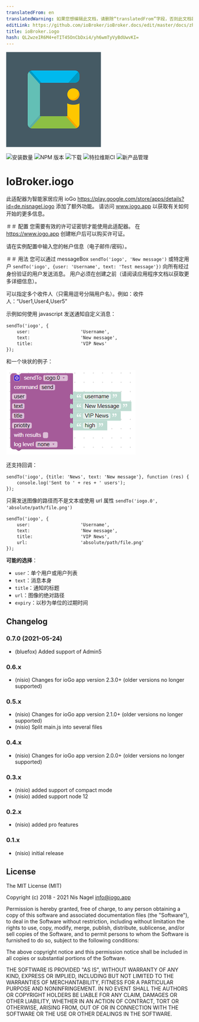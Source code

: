 ```yaml
---
translatedFrom: en
translatedWarning: 如果您想编辑此文档，请删除“translatedFrom”字段，否则此文档将再次自动翻译
editLink: https://github.com/ioBroker/ioBroker.docs/edit/master/docs/zh-cn/adapterref/iobroker.iogo/README.md
title: ioBroker.iogo
hash: QL2wzeIR6M4+eTIT45OnCbDxi4/yh6wmTyVyBdUwvKI=
---
```

![商标](../../../en/adapterref/iobroker.iogo/admin/iogo.png)

![安装数量](http://iobroker.live/badges/iogo-stable.svg)
![NPM 版本](http://img.shields.io/npm/v/iobroker.iogo.svg)
![下载](https://img.shields.io/npm/dm/iobroker.iogo.svg)
![特拉维斯CI](http://img.shields.io/travis/nisiode/ioBroker.iogo/master.svg)
![新产品管理](https://nodei.co/npm/iobroker.iogo.png?downloads=true)

# IoBroker.iogo
此适配器为智能家居应用 ioGo https://play.google.com/store/apps/details?id=de.nisnagel.iogo 添加了额外功能。
请访问 www.iogo.app 以获取有关如何开始的更多信息。

＃＃ 配置
您需要有效的许可证密钥才能使用此适配器。
在 https://www.iogo.app 创建帐户后可以购买许可证。

请在实例配置中输入您的帐户信息（电子邮件/密码）。

＃＃ 用法
您可以通过 messageBox `sendTo('iogo', 'New message')` 或特定用户 `sendTo('iogo', {user: 'Username', text: 'Test message'})` 向所有经过身份验证的用户发送消息。
用户必须在创建之前（请阅读应用程序文档以获取更多详细信息）。

可以指定多个收件人（只需用逗号分隔用户名）。例如：收件人：“User1,User4,User5”

示例如何使用 javascript 发送通知自定义消息：

```
sendTo('iogo', {
    user:                   'Username',
    text:                   'New message',
    title:                  'VIP News'
});
```

和一个块状的例子：

![块状](../../../en/adapterref/iobroker.iogo/img/blockly.png)

还支持回调：

```
sendTo('iogo', {title: 'News', text: 'New message'}, function (res) {
    console.log('Sent to ' + res + ' users');
});
```

只需发送图像的路径而不是文本或使用 url 属性 `sendTo('iogo.0', 'absolute/path/file.png')`

```
sendTo('iogo', {
    user:                   'Username',
    text:                   'New message',
    title:                  'VIP News',
    url:                    'absolute/path/file.png'
});
```

**可能的选择**：

- `user`：单个用户或用户列表
- `text`：消息本身
- `title`：通知的标题
- `url`：图像的绝对路径
- `expiry`：以秒为单位的过期时间

<!-- 下一版本的占位符（在行首）：

### __工作进行中__ -->

## Changelog
### 0.7.0 (2021-05-24)
* (bluefox) Added support of Admin5

### 0.6.x
* (nisio) Changes for ioGo app version 2.3.0+ (older versions no longer supported)

### 0.5.x
* (nisio) Changes for ioGo app version 2.1.0+ (older versions no longer supported)
* (nisio) Split main.js into several files

### 0.4.x
* (nisio) Changes for ioGo app version 2.0.0+ (older versions no longer supported)

### 0.3.x
* (nisio) added support of compact mode
* (nisio) added support node 12

### 0.2.x
* (nisio) added pro features

### 0.1.x
* (nisio) initial release

## License
The MIT License (MIT)

Copyright (c) 2018 - 2021 Nis Nagel <info@iogo.app>

Permission is hereby granted, free of charge, to any person obtaining a copy
of this software and associated documentation files (the "Software"), to deal
in the Software without restriction, including without limitation the rights
to use, copy, modify, merge, publish, distribute, sublicense, and/or sell
copies of the Software, and to permit persons to whom the Software is
furnished to do so, subject to the following conditions:

The above copyright notice and this permission notice shall be included in
all copies or substantial portions of the Software.

THE SOFTWARE IS PROVIDED "AS IS", WITHOUT WARRANTY OF ANY KIND, EXPRESS OR
IMPLIED, INCLUDING BUT NOT LIMITED TO THE WARRANTIES OF MERCHANTABILITY,
FITNESS FOR A PARTICULAR PURPOSE AND NONINFRINGEMENT. IN NO EVENT SHALL THE
AUTHORS OR COPYRIGHT HOLDERS BE LIABLE FOR ANY CLAIM, DAMAGES OR OTHER
LIABILITY, WHETHER IN AN ACTION OF CONTRACT, TORT OR OTHERWISE, ARISING FROM,
OUT OF OR IN CONNECTION WITH THE SOFTWARE OR THE USE OR OTHER DEALINGS IN
THE SOFTWARE.